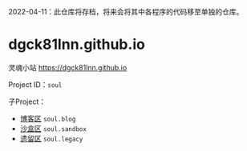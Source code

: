 2022-04-11：此仓库将存档，将来会将其中各程序的代码移至单独的仓库。

# dgck81lnn.github.io

灵魂小站 <https://dgck81lnn.github.io>

Project ID：`soul`

子Project：

- [博客区](https://github.com/DGCK81LNN/blog) `soul.blog`
- [沙盒区](https://github.com/DGCK81LNN/sandbox) `soul.sandbox`
- [遗留区](https://github.com/DGCK81LNN/legacy) `soul.legacy`
